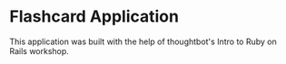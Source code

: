 Flashcard Application
================

This application was built with the help of thoughtbot's Intro to Ruby on Rails workshop.